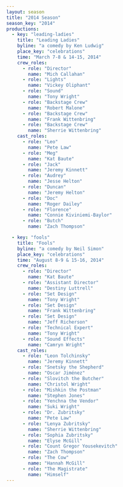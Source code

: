 ```yaml
---
layout: season
title: "2014 Season"
season_key: "2014"
productions:
  - key: "leading-ladies"
    title: "Leading Ladies"
    byline: "a comedy by Ken Ludwig"
    place_key: "celebrations"
    time: "March 7-8 & 14-15, 2014"
    crew_roles:
      - role: "Director"
        name: "Mich Callahan"
      - role: "Lights"
        name: "Vickey Oliphant"
      - role: "Sound"
        name: "Tony Wright"
      - role: "Backstage Crew"
        name: "Robert Malone"
      - role: "Backstage Crew"
        name: "Frank Wittenbring"
      - role: "Backstage Crew"
        name: "Sherrie Wittenbring"
    cast_roles:
      - role: "Leo"
        name: "Pete Law"
      - role: "Meg"
        name: "Kat Baute"
      - role: "Jack"
        name: "Jeremy Kinnett"
      - role: "Audrey"
        name: "Jesse Helton"
      - role: "Duncan"
        name: "Jeremy Helton"
      - role: "Doc"
        name: "Roger Dailey"
      - role: "Florence"
        name: "Connie Kiviniemi-Baylor"
      - role: "Butch"
        name: "Zach Thompson"

  - key: "fools"
    title: "Fools"
    byline: "a comedy by Neil Simon"
    place_key: "celebrations"
    time: "August 8-9 & 15-16, 2014"
    crew_roles:
      - role: "Director"
        name: "Kat Baute"
      - role: "Assistant Director"
        name: "Destiny Luttrell"
      - role: "Set Design"
        name: "Tony Wright"
      - role: "Set Design"
        name: "Frank Wittenbring"
      - role: "Set Design"
        name: "Jeff Richerson"
      - role: "Technical Expert"
        name: "Tony Wright"
      - role: "Sound Effects"
        name: "Camryn Wright"
    cast_roles:
      - role: "Leon Tolchinsky"
        name: "Jeremy Kinnett"
      - role: "Snetsky the Shepherd"
        name: "Oscar Jiménez"
      - role: "Slovitch the Butcher"
        name: "Christol Wright"
      - role: "Mishkin the Postman"
        name: "Stephen Jones"
      - role: "Yenchna the Vendor"
        name: "Suki Wright"
      - role: "Dr. Zubritsky"
        name: "Pete Law"
      - role: "Lenya Zubritsky"
        name: "Sherrie Wittenbring"
      - role: "Sophia Zubritsky"
        name: "Elyse McGill"
      - role: "Count Gregor Yousekevitch"
        name: "Zach Thompson"
      - role: "The Cow"
        name: "Hannah McGill"
      - role: "The Magistrate"
        name: "Himself"
---
```

